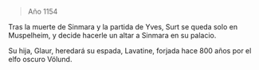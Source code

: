 > Año 1154

Tras la muerte de Sinmara y la partida de Yves, Surt se queda solo en Muspelheim, y decide hacerle un altar a Sinmara en su palacio. 

Su hija, Glaur, heredará su espada, Lavatine, forjada hace 800 años por el elfo oscuro Völund.